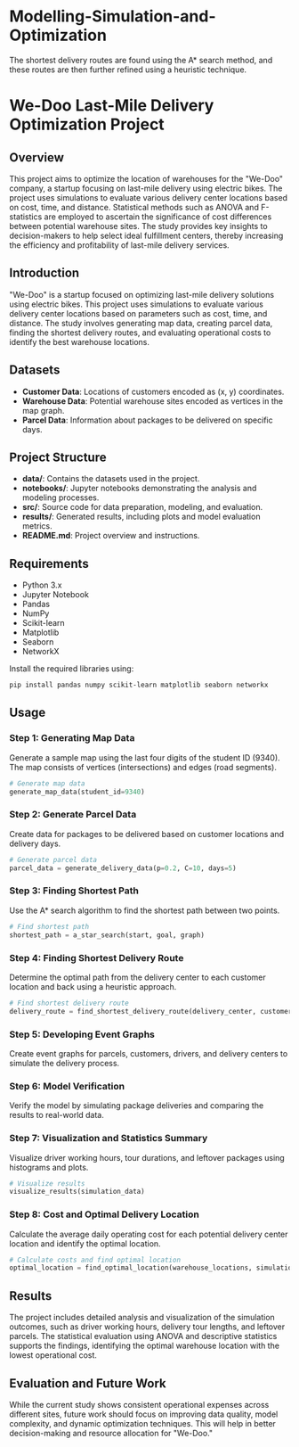 # Modelling-Simulation-and-Optimization
The shortest delivery routes are found using the A* search method, and these routes are then further refined using a heuristic technique. 

# We-Doo Last-Mile Delivery Optimization Project

## Overview

This project aims to optimize the location of warehouses for the "We-Doo" company, a startup focusing on last-mile delivery using electric bikes. The project uses simulations to evaluate various delivery center locations based on cost, time, and distance. Statistical methods such as ANOVA and F-statistics are employed to ascertain the significance of cost differences between potential warehouse sites. The study provides key insights to decision-makers to help select ideal fulfillment centers, thereby increasing the efficiency and profitability of last-mile delivery services.

## Introduction

"We-Doo" is a startup focused on optimizing last-mile delivery solutions using electric bikes. This project uses simulations to evaluate various delivery center locations based on parameters such as cost, time, and distance. The study involves generating map data, creating parcel data, finding the shortest delivery routes, and evaluating operational costs to identify the best warehouse locations.

## Datasets

- **Customer Data**: Locations of customers encoded as (x, y) coordinates.
- **Warehouse Data**: Potential warehouse sites encoded as vertices in the map graph.
- **Parcel Data**: Information about packages to be delivered on specific days.

## Project Structure

- **data/**: Contains the datasets used in the project.
- **notebooks/**: Jupyter notebooks demonstrating the analysis and modeling processes.
- **src/**: Source code for data preparation, modeling, and evaluation.
- **results/**: Generated results, including plots and model evaluation metrics.
- **README.md**: Project overview and instructions.

## Requirements

- Python 3.x
- Jupyter Notebook
- Pandas
- NumPy
- Scikit-learn
- Matplotlib
- Seaborn
- NetworkX

Install the required libraries using:

```bash
pip install pandas numpy scikit-learn matplotlib seaborn networkx
```

## Usage

### Step 1: Generating Map Data

Generate a sample map using the last four digits of the student ID (9340). The map consists of vertices (intersections) and edges (road segments). 

```python
# Generate map data
generate_map_data(student_id=9340)
```

### Step 2: Generate Parcel Data

Create data for packages to be delivered based on customer locations and delivery days.

```python
# Generate parcel data
parcel_data = generate_delivery_data(p=0.2, C=10, days=5)
```

### Step 3: Finding Shortest Path

Use the A* search algorithm to find the shortest path between two points.

```python
# Find shortest path
shortest_path = a_star_search(start, goal, graph)
```

### Step 4: Finding Shortest Delivery Route

Determine the optimal path from the delivery center to each customer location and back using a heuristic approach.

```python
# Find shortest delivery route
delivery_route = find_shortest_delivery_route(delivery_center, customer_locations)
```

### Step 5: Developing Event Graphs

Create event graphs for parcels, customers, drivers, and delivery centers to simulate the delivery process.

### Step 6: Model Verification

Verify the model by simulating package deliveries and comparing the results to real-world data.

### Step 7: Visualization and Statistics Summary

Visualize driver working hours, tour durations, and leftover packages using histograms and plots.

```python
# Visualize results
visualize_results(simulation_data)
```

### Step 8: Cost and Optimal Delivery Location

Calculate the average daily operating cost for each potential delivery center location and identify the optimal location.

```python
# Calculate costs and find optimal location
optimal_location = find_optimal_location(warehouse_locations, simulation_data)
```

## Results

The project includes detailed analysis and visualization of the simulation outcomes, such as driver working hours, delivery tour lengths, and leftover parcels. The statistical evaluation using ANOVA and descriptive statistics supports the findings, identifying the optimal warehouse location with the lowest operational cost.

## Evaluation and Future Work

While the current study shows consistent operational expenses across different sites, future work should focus on improving data quality, model complexity, and dynamic optimization techniques. This will help in better decision-making and resource allocation for "We-Doo."

